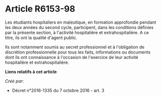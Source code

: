 # Article R6153-98

Les étudiants hospitaliers en maïeutique, en formation approfondie pendant les deux années du second cycle, participent, dans
les conditions définies par la présente section, à l'activité hospitalière et extrahospitalière. A ce titre, ils ont la
qualité d'agent public.

Ils sont notamment soumis au secret professionnel et à l'obligation de discrétion professionnelle pour tous les faits,
informations ou documents dont ils ont connaissance à l'occasion de l'exercice de leur activité hospitalière et
extrahospitalière.

**Liens relatifs à cet article**

_Créé par_:

  - Décret n°2016-1335 du 7 octobre 2016 - art. 3
